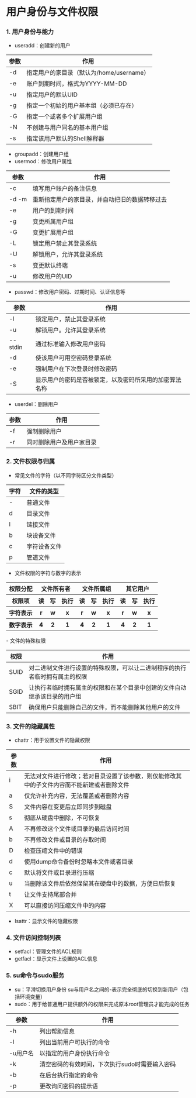 # 用户身份与文件权限
### 1. 用户身份与能力
- useradd：创建新的用户  

参数 | 作用
-- | --
-d | 指定用户的家目录（默认为/home/username）
-e | 账户到期时间，格式为YYYY-MM-DD
-u | 指定用户的默认UID
-g | 指定一个初始的用户基本组（必须已存在）
-G | 指定一个或者多个扩展用户组
-N | 不创建与用户同名的基本用户组
-s | 指定该用户默认的Shell解释器
- groupadd：创建用户组
- usermod：修改用户属性  

参数 | 作用
-- | --
-c | 填写用户账户的备注信息
-d -m | 重新指定用户的家目录，并自动把旧的数据转移过去
-e | 用户的到期时间
-g | 变更所属用户组
-G | 变更扩展用户组
-L  | 锁定用户禁止其登录系统
-U | 解锁用户，允许其登录系统
-s | 变更默认终端
-u | 修改用户的UID
- passwd：修改用户密码、过期时间、认证信息等  

参数 | 作用
-- | --
-l | 锁定用户，禁止其登录系统
-u | 解锁用户。允许其登录系统
--stdin | 通过标准输入修改用户密码
-d | 使该用户可用空密码登录系统
-e | 强制用户在下次登录时修改密码
-S | 显示用户的密码是否被锁定，以及密码所采用的加密算法名称
- userdel：删除用户  

参数 | 作用
-- | --
-f | 强制删除用户
-r | 同时删除用户及用户家目录
### 2. 文件权限与归属
- 常见文件的字符（以不同字符区分文件类型）  

字符 | 文件的类型
-- | --
- | 普通文件
d | 目录文件
l | 链接文件
b | 块设备文件
c | 字符设备文件
p | 管道文件
- 文件权限的字符与数字的表示  
<table>
    <tr>
        <th>权限分配</th>
        <th colspan="3">文件所有者</th>
        <th colspan="3">文件所属组</th>
        <th colspan="3">其它用户</th>
    </tr>
    <tr>
        <th>权限项</th>
        <th>读</th>
        <th>写</th>
        <th>执行</th>
        <th>读</th>
        <th>写</th>
        <th>执行</th>
        <th>读</th>
        <th>写</th>
        <th>执行</th>
    </tr>
    <tr>
        <th>字符表示</th>
        <th>r</th>
        <th>w</th>
        <th>x</th>
        <th>r</th>
        <th>w</th>
        <th>x</th>
        <th>r</th>
        <th>w</th>
        <th>x</th>
    </tr>
    <tr>
        <th>数字表示</th>
        <th>4</th>
        <th>2</th>
        <th>1</th>
        <th>4</th>
        <th>2</th>
        <th>1</th>
        <th>4</th>
        <th>2</th>
        <th>1</th>
    </tr>
</table>
- 文件的特殊权限

权限 | 作用  
-- | --
SUID | 对二进制文件进行设置的特殊权限，可以让二进制程序的执行者临时拥有属主的权限  
SGID | 让执行者临时拥有属主的权限和在某个目录中创建的文件自动继承该目录的用户组  
SBIT | 确保用户只能删除自己的文件，而不能删除其他用户的文件
### 3. 文件的隐藏属性
- chattr：用于设置文件的隐藏权限

参数 | 作用  
-- | --  
i | 无法对文件进行修改；若对目录设置了该参数，则仅能修改其中的子文件内容而不能新建或者删除文件  
a | 仅允许补充内容，无法覆盖或者删除内容  
S | 文件内容在变更后立即同步到磁盘  
s | 彻底从硬盘中删除，不可恢复  
A | 不再修改这个文件或目录的最后访问时间  
b | 不再修改文件或目录的存取时间  
D | 检查压缩文件中的错误  
d | 使用dump命令备份时忽略本文件或者目录  
c | 默认将文件或目录进行压缩
u | 当删除该文件后依然保留其在硬盘中的数据，方便日后恢复  
t | 让文件支持尾部合并  
X | 可以直接访问压缩文件中的内容
- lsattr：显示文件的隐藏权限
### 4. 文件访问控制列表
- setfacl：管理文件的ACL规则
- getfacl：显示文件上设置的ACL信息
### 5. su命令与sudo服务
- su：平滑切换用户身份 su与用户名之间的-表示完全彻底的切换到新用户（包括环境变量）
- sudo：用于给普通用户提供额外的权限来完成原本root管理员才能完成的任务

参数 | 作用  
-- | --  
-h | 列出帮助信息  
-l | 列出当前用户可执行的命令  
-u用户名 | 以指定的用户身份执行命令  
-k | 清空密码的有效时间，下次执行sudo时需要输入密码  
-b | 在后台执行指定的命令  
-p | 更改询问密码的提示语